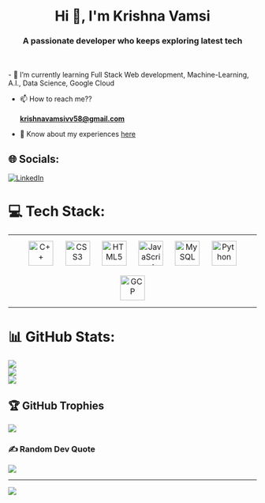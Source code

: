 
<h1 align="center">Hi 👋, I'm Krishna Vamsi</h1>
<h3 align="center">A passionate developer who keeps exploring latest tech</h3><br></br>
- 🌱 I’m currently learning Full Stack Web development, Machine-Learning, A.I., Data Science, Google Cloud

- 📫 How to reach me??<br></br> **krishnavamsivv58@gmail.com**

- 📄 Know about my experiences [here](https://drive.google.com/file/d/1wrdH_FRsWVZc2GJEBT1B9ffKLWiJuzmI/view?usp=share_link)



## 🌐 Socials:
[![LinkedIn](https://img.shields.io/badge/LinkedIn-%230077B5.svg?logo=linkedin&logoColor=white)](https://linkedin.com/in/https://www.linkedin.com/in/venkata-krishna-vamsi-vipparthi-a08441201) 

# 💻 Tech Stack: 
<table><tr><td valign="top" width="33%">

<div align="center">  
<a href="https://www.cplusplus.com/" target="_blank"><img style="margin: 10px" src="https://profilinator.rishav.dev/skills-assets/cplusplus-original.svg" alt="C++" height="50" /></a>  
<a href="https://www.w3schools.com/css/" target="_blank"><img style="margin: 10px" src="https://profilinator.rishav.dev/skills-assets/css3-original-wordmark.svg" alt="CSS3" height="50" /></a>  
<a href="https://en.wikipedia.org/wiki/HTML5" target="_blank"><img style="margin: 10px" src="https://profilinator.rishav.dev/skills-assets/html5-original-wordmark.svg" alt="HTML5" height="50" /></a>  
<a href="https://www.javascript.com/" target="_blank"><img style="margin: 10px" src="https://profilinator.rishav.dev/skills-assets/javascript-original.svg" alt="JavaScript" height="50" /></a>  
<a href="https://www.mysql.com/" target="_blank"><img style="margin: 10px" src="https://profilinator.rishav.dev/skills-assets/mysql-original-wordmark.svg" alt="MySQL" height="50" /></a>  
<a href="https://www.python.org/" target="_blank"><img style="margin: 10px" src="https://profilinator.rishav.dev/skills-assets/python-original.svg" alt="Python" height="50" /></a>  
<a href="https://cloud.google.com/" target="_blank"><img style="margin: 10px" src="https://profilinator.rishav.dev/skills-assets/google_cloud-icon.svg" alt="GCP" height="50" /></a>  
</div>




</td></tr></table>  

  
# 📊 GitHub Stats:
![](https://github-readme-stats.vercel.app/api?username=Reddragonemperor58&theme=dark&hide_border=false&include_all_commits=false&count_private=false)<br/>
![](https://github-readme-streak-stats.herokuapp.com/?user=Reddragonemperor58&theme=dark&hide_border=false)<br/>
![](https://github-readme-stats.vercel.app/api/top-langs/?username=Reddragonemperor58&theme=dark&hide_border=false&include_all_commits=false&count_private=false&layout=compact)

## 🏆 GitHub Trophies
![](https://github-profile-trophy.vercel.app/?username=Reddragonemperor58&theme=darkhub&no-frame=false&no-bg=false&margin-w=4)

### ✍️ Random Dev Quote
![](https://quotes-github-readme.vercel.app/api?type=horizontal&theme=light)

---
[![](https://visitcount.itsvg.in/api?id=Reddragonemperor58&icon=5&color=1)](https://visitcount.itsvg.in)

<!-- Proudly created with GPRM ( https://gprm.itsvg.in ) -->
